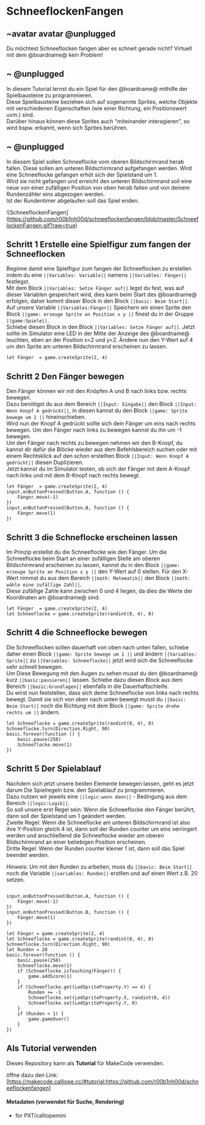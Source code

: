 # SchneeflockenFangen
## ~avatar avatar @unplugged
Du möchtest Schneeflocken fangen aber es schneit gerade nicht? Virtuell mit dem @boardname@ kein Problem!


## ~ @unplugged
In diesem Tutorial lernst du ein Spiel für den @boardname@ mithilfe der Spielbausteine zu programmieren. <br>
Diese Spielbausteine beziehen sich auf sogenannte Sprites, welche Objekte mit verschiedenen Eigenschaften (wie einer Richtung, ein Positionswert uvm.) sind. <br>
Darüber hinaus können diese Sprites auch "miteinander interagieren", so wird bspw. erkannt, wenn sich  Sprites berühren.

## ~ @unplugged
In diesem Spiel sollen Schneeflocke vom oberen Bildschirmrand herab fallen. Diese sollen am unteren Bildschirmrand aufgefangen werden. Wird eine Schneeflocke gefangen erhöt sich der Spielstand um 1. <br>
Wird sie nicht gefangen und erreicht den unteren Bildschirmrand soll eine neue von einer zufälligen Position von oben herab fallen und von deinem Rundenzähler eins abgezogen werden. <br>
Ist der Rundentimer abgelaufen soll das Spiel enden. <br>

![SchneeflockenFangen] (https://github.com/r00b1nh00d/schneeflockenfangen/blob/master/SchneeflockenFangen.gif?raw=true)

## Schritt 1 Erstelle eine Spielfigur zum fangen der Schneeflocken
Beginne damit eine Spielfigur zum fangen der Schneeflocken zu erstellen indem du eine ``||Variables: Variable||`` namens ``||Variables: Fänger||`` festlegst. <br>
Mit dem Block ``||Variables: Setze Fänger auf||`` legst du fest, was auf dieser Variablen gespeichert wird, dies kann beim Start des @boardname@ erfolgen, daher kommt dieser Block in den Block ``||basic: Beim Start||``. <br>
Auf unsere Variable ``||Variables:Fänger||`` Speichern wir einen Sprite den Block ``||game: erzeuge Sprite an Position x y ||`` finest du in der Gruppe ``||game:Spiele||``. <br>
Schiebe diesen Block in den Block ``||Variables: Setze Fänger auf||``. Jetzt sollte im Simulator eine LED in der Mitte der Anzeige des @boardname@ leuchten, eben an der Position x=2 und y=2. Ändere nun den Y-Wert auf 4 um den Sprite am unteren Bildschirmrand erscheinen zu lassen.

```blocks
let Fänger  = game.createSprite(2, 4)
```

## Schritt 2 Den Fänger bewegen
Den Fänger können wir mit den Knöpfen A und B nach links bzw. rechts bewegen. <br>
Dazu benötigst du aus dem Bereich ``||Input: Eingabe||`` den Block ``||Input: Wenn Knopf A gedrückt||``, in diesen kannst du den Block ``||game: Sprite bewege um 1 ||`` hineinschieben. <br>
Wird nun der Knopf A gedrückt sollte sich dein Fänger um eins nach rechts bewegen. Um den Fänger nach links zu bewegen kannst du ihn um -1 bewegen. <br>
Um den Fänger nach rechts zu bewegen nehmen wir den B-Knopf, du kannst dir dafür die Blöcke wieder aus dem Befehlsbereich suchen oder mit einem Rechtsklick auf den schon erstellten Block ``||Input: Wenn Knopf A gedrückt||`` diesen Duplizieren. <br>
Jetzt kannst du im Simulator testen, ob sich der Fänger mit dem A-Knopf nach links und mit dem B-Knopf nach rechts bewegt.


```blocks
let Fänger  = game.createSprite(2, 4)
input.onButtonPressed(Button.A, function () {
    Fänger.move(-1)
})
input.onButtonPressed(Button.B, function () {
    Fänger.move(1)
})
```

## Schritt 3 die Schneflocke erscheinen lassen
Im Prinzip erstellst du die Schneeflocke wie den Fänger.
Um die Schneeflocke beim Start an einer zufälligen Stelle am oberen Bildschirmrand erscheinen zu lassen, kannst du in den Block  ``||game: erzeuge Sprite an Position x y ||`` den Y-Wert auf 0 stellen. Für den X-Wert nimmst du aus dem Bereich ``||math: Matematik||`` den Block ``||math: wähle eine zufällige Zahl||``. <br>
Diese zufällige Zahle kann zwischen 0 und 4 liegen, da dies die Werte der Koordinaten am @boardname@ sind. 

```blocks
let Fänger  = game.createSprite(2, 4)
let Schneeflocke = game.createSprite(randint(0, 4), 0)
```

## Schritt 4 die Schneeflocke bewegen
Die Schneeflocken sollen dauerhaft von oben nach unten fallen, schiebe daher einen Block ``||game: Sprite bewege um 1 ||`` und ändern ``||Variables: Sprite||`` zu ``||Variables: Schneeflocke||`` jetzt wird sich die Schneeflocke sehr schnell bewegen. <br>
Um Diese Bewegung mit den Augen zu sehen musst du den @boardname@ kurz ``||basic:pausieren||`` lassen. Schiebe dazu diesen Block aus dem Bereich ``||basic:Grundlagen||`` ebenfalls in die Dauerhaftschleife. <br>
Du wirst nun feststellen, dass sich deine Schneeflocke von links nach rechts bewegt. Damit sie sich von oben nach unten bewegt musst du ``||basic: Beim Start||`` noch die Richtung mit dem Block ``||game: Sprite drehe rechts um ||`` ändern.

```blocks
let Schneeflocke = game.createSprite(randint(0, 4), 0)
Schneeflocke.turn(Direction.Right, 90)
basic.forever(function () {
    basic.pause(250)
    Schneeflocke.move(1)
})
```

## Schritt 5 Der Spielablauf
Nachdem sich jetzt unsere beiden Elemente bewegen lassen, geht es jetzt darum Die Spielregeln bzw. den Spielablauf zu programmieren. <br>
Dazu nutzen wir jeweils eine ``||logic:wenn dann||`` - Bedingung aus dem Bereich  ``||logic:Logik||``. <br>
So soll unsere erst Regel sein: Wenn die Schneeflocke den Fänger berührt, dann soll der Spielstand um 1 geändert werden. <br>
Zweite Regel: Wenn die Schneeflocke am unteren Bildschirmrand ist also ihre Y-Position gleich 4 ist, dann soll der Runden counter um eins verringert werden und anschließend die Schneeflocke wieder am oberen Bildschirmrand an einer beliebigen Position erscheinen. <br>
Dritte Regel: Wenn der Runden counter kleiner 1 ist, dann soll das Spiel beendet werden. <br>

Hinweis: Um mit den Runden zu arbeiten, muss du ``||basic: Beim Start||`` noch die Variable ``||variables: Runden||`` erstllen und auf einen Wert z.B. 20 setzen.

```blocks

input.onButtonPressed(Button.A, function () {
    Fänger.move(-1)
})
input.onButtonPressed(Button.B, function () {
    Fänger.move(1)
})

let Fänger = game.createSprite(2, 4)
let Schneeflocke = game.createSprite(randint(0, 4), 0)
Schneeflocke.turn(Direction.Right, 90)
let Runden = 20
basic.forever(function () {
    basic.pause(250)
    Schneeflocke.move(1)
    if (Schneeflocke.isTouching(Fänger)) {
        game.addScore(1)
    }
    if (Schneeflocke.get(LedSpriteProperty.Y) == 4) {
        Runden += -1
        Schneeflocke.set(LedSpriteProperty.X, randint(0, 4))
        Schneeflocke.set(LedSpriteProperty.Y, 0)
    }
    if (Runden < 1) {
        game.gameOver()
    }
})

```


## Als Tutorial verwenden

Dieses Repository kann als **Tutorial** für MakeCode verwenden.

öffne dazu den Link: [https://makecode.calliope.cc/#tutorial:https://github.com/r00b1nh00d/schneeflockenfangen]



#### Metadaten (verwendet für Suche, Rendering)

* for PXT/calliopemini
<script src="https://makecode.com/gh-pages-embed.js"></script><script>makeCodeRender("{{ site.makecode.home_url }}", "{{ site.github.owner_name }}/{{ site.github.repository_name }}");</script>
